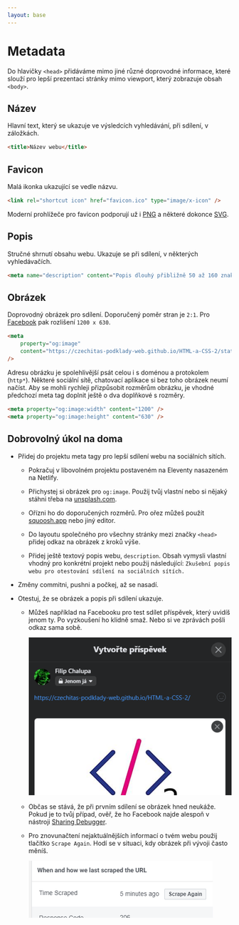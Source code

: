 ```yaml
---
layout: base
---
```


# Metadata

Do hlavičky `<head>` přidáváme mimo jiné různé doprovodné informace, které slouží pro lepší prezentaci stránky mimo viewport, který zobrazuje obsah `<body>`.

## Název

Hlavní text, který se ukazuje ve výsledcích vyhledávání, při sdílení, v záložkách.

```html
<title>Název webu</title>
```

## Favicon

Malá ikonka ukazující se vedle názvu.

```html
<link rel="shortcut icon" href="favicon.ico" type="image/x-icon" />
```

Moderní prohlížeče pro favicon podporují už i [PNG](https://caniuse.com/link-icon-png) a některé dokonce [SVG](https://caniuse.com/link-icon-svg).

## Popis

Stručné shrnutí obsahu webu. Ukazuje se při sdílení, v některých vyhledávačích.

```html
<meta name="description" content="Popis dlouhý přibližně 50 až 160 znaků." />
```

## Obrázek

Doprovodný obrázek pro sdílení. Doporučený poměr stran je `2:1`. Pro [Facebook](https://developers.facebook.com/docs/sharing/webmasters/images/) pak rozlišení `1200 x 630`.

```html
<meta
	property="og:image"
	content="https://czechitas-podklady-web.github.io/HTML-a-CSS-2/static/og-image.jpg"
/>
```

Adresu obrázku je spolehlivější psát celou i s doménou a protokolem (`http*`). Některé sociální sítě, chatovací aplikace si bez toho obrázek neumí načíst. Aby se mohli rychleji přizpůsobit rozměrům obrázku, je vhodné předchozí meta tag doplnit ještě o dva doplňkové s rozměry.

```html
<meta property="og:image:width" content="1200" />
<meta property="og:image:height" content="630" />
```

## Dobrovolný úkol na doma

- Přidej do projektu meta tagy pro lepší sdílení webu na sociálních sítích.

  - Pokračuj v libovolném projektu postaveném na Eleventy nasazeném na Netlify.

  - Přichystej si obrázek pro `og:image`. Použij tvůj vlastní nebo si nějaký stáhni třeba na [unsplash.com](https://unsplash.com/).

  - Ořízni ho do doporučených rozměrů. Pro ořez můžeš použít [squoosh.app](https://squoosh.app/) nebo jiný editor.

  - Do layoutu společného pro všechny stránky mezi značky `<head>` přidej odkaz na obrázek z kroků výše.

  - Přidej ještě textový popis webu, `description`. Obsah vymysli vlastní vhodný pro konkrétní projekt nebo použij následující: `Zkušební popis webu pro otestování sdílení na sociálních sítích.`

- Změny commitni, pushni a počkej, až se nasadí.

- Otestuj, že se obrázek a popis při sdílení ukazuje.

  - Můžeš například na Facebooku pro test sdílet příspěvek, který uvidíš jenom ty. Po vyzkoušení ho klidně smaž. Nebo si ve zprávách pošli odkaz sama sobě.

    ![Facebook og:image](static/screenshots/facebook-og-image.png)

  - Občas se stává, že při prvním sdílení se obrázek hned neukáže. Pokud je to tvůj případ, ověř, že ho Facebook najde alespoň v nástroji [Sharing Debugger](https://developers.facebook.com/tools/debug/).

  - Pro znovunačtení nejaktuálnějších informací o tvém webu použij tlačítko `Scrape Again`. Hodí se v situaci, kdy obrázek při vývoji často měníš.

    ![Facebook scrape again](static/screenshots/facebook-scrape-again.png)
